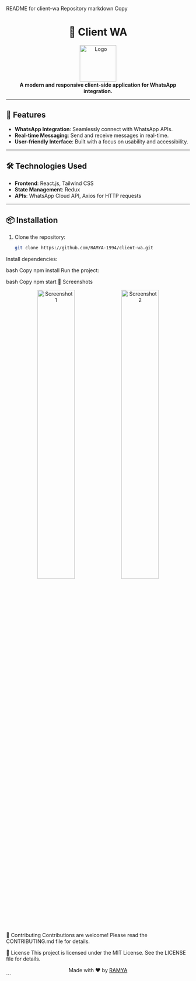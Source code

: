 README for client-wa Repository
markdown
Copy
# <div align="center">📱 Client WA</div>

<div align="center">
  <img src="https://via.placeholder.com/150" alt="Logo" width="100" height="100">
</div>

<div align="center">
  <strong>A modern and responsive client-side application for WhatsApp integration.</strong>
</div>

---

## 🚀 **Features**
- **WhatsApp Integration**: Seamlessly connect with WhatsApp APIs.
- **Real-time Messaging**: Send and receive messages in real-time.
- **User-friendly Interface**: Built with a focus on usability and accessibility.

---

## 🛠️ **Technologies Used**
- **Frontend**: React.js, Tailwind CSS
- **State Management**: Redux
- **APIs**: WhatsApp Cloud API, Axios for HTTP requests

---

## 📦 **Installation**
1. Clone the repository:
   ```bash
   git clone https://github.com/RAMYA-1994/client-wa.git
Install dependencies:

bash
Copy
npm install
Run the project:

bash
Copy
npm start
🎨 Screenshots
<div align="center"> <img src="https://via.placeholder.com/400" alt="Screenshot 1" width="45%"> <img src="https://via.placeholder.com/400" alt="Screenshot 2" width="45%"> </div>
🤝 Contributing
Contributions are welcome! Please read the CONTRIBUTING.md file for details.

📄 License
This project is licensed under the MIT License. See the LICENSE file for details.

<div align="center"> Made with ❤️ by <a href="https://github.com/RAMYA-1994">RAMYA</a> </div> ```
